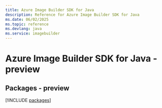 ```yaml
---
title: Azure Image Builder SDK for Java
description: Reference for Azure Image Builder SDK for Java
ms.date: 06/02/2025
ms.topic: reference
ms.devlang: java
ms.service: imagebuilder
---
```

# Azure Image Builder SDK for Java - preview
## Packages - preview
[!INCLUDE [packages](image-builder-index.md)]